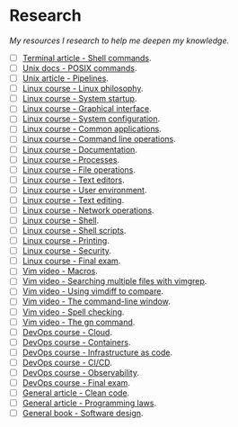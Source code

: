 # Research

_My resources I research to help me deepen my knowledge._

- [ ] [Terminal article - Shell commands](https://github.com/jlevy/the-art-of-command-line).
- [ ] [Unix docs - POSIX commands](https://tldr.sh).
- [ ] [Unix article - Pipelines](https://prithu.xyz/posts/unix-pipeline/).
- [ ] [Linux course - Linux philosophy](https://training.linuxfoundation.org/training/introduction-to-linux/).
- [ ] [Linux course - System startup](https://training.linuxfoundation.org/training/introduction-to-linux/).
- [ ] [Linux course - Graphical interface](https://training.linuxfoundation.org/training/introduction-to-linux/).
- [ ] [Linux course - System configuration](https://training.linuxfoundation.org/training/introduction-to-linux/).
- [ ] [Linux course - Common applications](https://training.linuxfoundation.org/training/introduction-to-linux/).
- [ ] [Linux course - Command line operations](https://training.linuxfoundation.org/training/introduction-to-linux/).
- [ ] [Linux course - Documentation](https://training.linuxfoundation.org/training/introduction-to-linux/).
- [ ] [Linux course - Processes](https://training.linuxfoundation.org/training/introduction-to-linux/).
- [ ] [Linux course - File operations](https://training.linuxfoundation.org/training/introduction-to-linux/).
- [ ] [Linux course - Text editors](https://training.linuxfoundation.org/training/introduction-to-linux/).
- [ ] [Linux course - User environment](https://training.linuxfoundation.org/training/introduction-to-linux/).
- [ ] [Linux course - Text editing](https://training.linuxfoundation.org/training/introduction-to-linux/).
- [ ] [Linux course - Network operations](https://training.linuxfoundation.org/training/introduction-to-linux/).
- [ ] [Linux course - Shell](https://training.linuxfoundation.org/training/introduction-to-linux/).
- [ ] [Linux course - Shell scripts](https://training.linuxfoundation.org/training/introduction-to-linux/).
- [ ] [Linux course - Printing](https://training.linuxfoundation.org/training/introduction-to-linux/).
- [ ] [Linux course - Security](https://training.linuxfoundation.org/training/introduction-to-linux/).
- [ ] [Linux course - Final exam](https://training.linuxfoundation.org/training/introduction-to-linux/).
- [ ] [Vim video - Macros](http://vimcasts.org/episodes/converting-markdown-to-structured-html-with-a-macro/).
- [ ] [Vim video - Searching multiple files with vimgrep](http://vimcasts.org/episodes/search-multiple-files-with-vimgrep/).
- [ ] [Vim video - Using vimdiff to compare](http://vimcasts.org/episodes/comparing-buffers-with-vimdiff/).
- [ ] [Vim video - The command-line window](http://vimcasts.org/episodes/refining-search-patterns-with-the-command-line-window/).
- [ ] [Vim video - Spell checking](http://vimcasts.org/episodes/spell-checking/).
- [ ] [Vim video - The gn command](http://vimcasts.org/episodes/operating-on-search-matches-using-gn/).
- [ ] [DevOps course - Cloud](https://training.linuxfoundation.org/training/introduction-to-devops-and-site-reliability-engineering-lfs162).
- [ ] [DevOps course - Containers](https://training.linuxfoundation.org/training/introduction-to-devops-and-site-reliability-engineering-lfs162).
- [ ] [DevOps course - Infrastructure as code](https://training.linuxfoundation.org/training/introduction-to-devops-and-site-reliability-engineering-lfs162).
- [ ] [DevOps course - CI/CD](https://training.linuxfoundation.org/training/introduction-to-devops-and-site-reliability-engineering-lfs162).
- [ ] [DevOps course - Observability](https://training.linuxfoundation.org/training/introduction-to-devops-and-site-reliability-engineering-lfs162).
- [ ] [DevOps course - Final exam](https://training.linuxfoundation.org/training/introduction-to-devops-and-site-reliability-engineering-lfs162).
- [ ] [General article - Clean code](https://overreacted.io/goodbye-clean-code/).
- [ ] [General article - Programming laws](https://github.com/dwmkerr/hacker-laws/blob/master/README.md).
- [ ] [General book - Software design](https://www.amazon.com/dp/1732102201).
